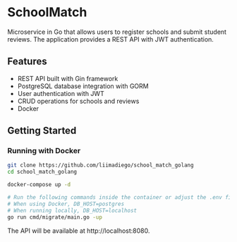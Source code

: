 # SchoolMatch

Microservice in Go that allows users to register schools and submit student reviews. The application provides a REST API with JWT authentication.

## Features

- REST API built with Gin framework
- PostgreSQL database integration with GORM
- User authentication with JWT
- CRUD operations for schools and reviews
- Docker

## Getting Started

### Running with Docker

```bash
git clone https://github.com/liimadiego/school_match_golang
cd school_match_golang

docker-compose up -d

# Run the following commands inside the container or adjust the .env file to point to the correct host
# When using Docker, DB_HOST=postgres
# When running locally, DB_HOST=localhost
go run cmd/migrate/main.go -up
```

The API will be available at http://localhost:8080.